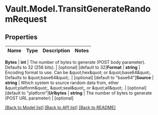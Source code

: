 # Vault.Model.TransitGenerateRandomRequest

## Properties

Name | Type | Description | Notes
------------ | ------------- | ------------- | -------------

**Bytes** | **int** | The number of bytes to generate (POST body parameter). Defaults to 32 (256 bits). | [optional] [default to 32]**Format** | **string** | Encoding format to use. Can be \&quot;hex\&quot; or \&quot;base64\&quot;. Defaults to \&quot;base64\&quot;. | [optional] [default to "base64"]**Source** | **string** | Which system to source random data from, ether \&quot;platform\&quot;, \&quot;seal\&quot;, or \&quot;all\&quot;. | [optional] [default to "platform"]**Urlbytes** | **string** | The number of bytes to generate (POST URL parameter) | [optional] 

[[Back to Model list]](../README.md#documentation-for-models) [[Back to API list]](../README.md#documentation-for-api-endpoints) [[Back to README]](../README.md)

